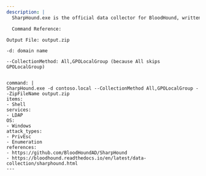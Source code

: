 ```yaml
---
description: |
  SharpHound.exe is the official data collector for BloodHound, written in C# and uses Windows API functions and LDAP namespace functions to collect data from domain controllers and domain-joined Windows systems. This data can then be fed into BloodHound to enumerate potential paths of privilege escalation. The following command peforms all collection methods and stores the output in a zip file that can be directly placed in the BloodHound GUI.

  Command Reference:
  ```
  	Output File: output.zip
    
    -d: domain name

    --CollectionMethod: All,GPOLocalGroup (because All skips GPOLocalGroup)
  ```

command: |
  SharpHound.exe -d contoso.local --CollectionMethod All,GPOLocalGroup --ZipFileName output.zip
items:
  - Shell
services:
  - LDAP
OS:
  - Windows
attack_types:
  - PrivEsc
  - Enumeration
references:
  - https://github.com/BloodHoundAD/SharpHound
  - https://bloodhound.readthedocs.io/en/latest/data-collection/sharphound.html
---
```

